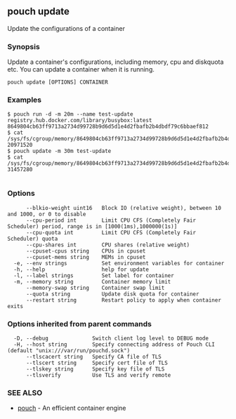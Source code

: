 ## pouch update

Update the configurations of a container

### Synopsis

Update a container's configurations, including memory, cpu and diskquota etc.  You can update a container when it is running.

```
pouch update [OPTIONS] CONTAINER
```

### Examples

```
$ pouch run -d -m 20m --name test-update registry.hub.docker.com/library/busybox:latest
8649804cb63ff9713a2734d99728b9d6d5d1e4d2fbafb2b4dbdf79c6bbaef812
$ cat /sys/fs/cgroup/memory/8649804cb63ff9713a2734d99728b9d6d5d1e4d2fbafb2b4dbdf79c6bbaef812/memory.limit_in_bytes
20971520
$ pouch update -m 30m test-update
$ cat /sys/fs/cgroup/memory/8649804cb63ff9713a2734d99728b9d6d5d1e4d2fbafb2b4dbdf79c6bbaef812/memory.limit_in_bytes
31457280
	
```

### Options

```
      --blkio-weight uint16   Block IO (relative weight), between 10 and 1000, or 0 to disable
      --cpu-period int        Limit CPU CFS (Completely Fair Scheduler) period, range is in [1000(1ms),1000000(1s)]
      --cpu-quota int         Limit CPU CFS (Completely Fair Scheduler) quota
      --cpu-shares int        CPU shares (relative weight)
      --cpuset-cpus string    CPUs in cpuset
      --cpuset-mems string    MEMs in cpuset
  -e, --env strings           Set environment variables for container
  -h, --help                  help for update
  -l, --label strings         Set label for container
  -m, --memory string         Container memory limit
      --memory-swap string    Container swap limit
      --quota string          Update disk quota for container
      --restart string        Restart policy to apply when container exits
```

### Options inherited from parent commands

```
  -D, --debug              Switch client log level to DEBUG mode
  -H, --host string        Specify connecting address of Pouch CLI (default "unix:///var/run/pouchd.sock")
      --tlscacert string   Specify CA file of TLS
      --tlscert string     Specify cert file of TLS
      --tlskey string      Specify key file of TLS
      --tlsverify          Use TLS and verify remote
```

### SEE ALSO

* [pouch](pouch.md)	 - An efficient container engine

